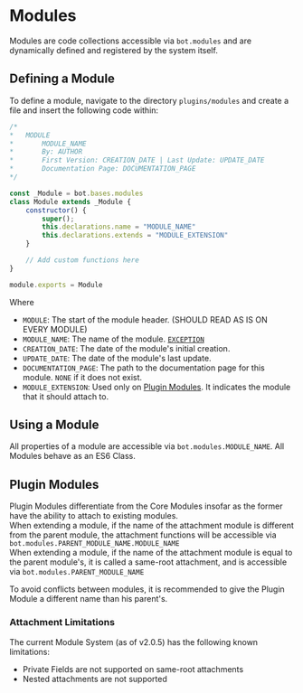 # Modules
Modules are code collections accessible via `bot.modules` and are dynamically defined and registered by the system itself.  

## Defining a Module
To define a module, navigate to the directory `plugins/modules` and create a file and insert the following code within:
```js
/*
*   MODULE
*       MODULE_NAME
*       By: AUTHOR
*       First Version: CREATION_DATE | Last Update: UPDATE_DATE
*       Documentation Page: DOCUMENTATION_PAGE
*/

const _Module = bot.bases.modules
class Module extends _Module {
    constructor() {
        super();
        this.declarations.name = "MODULE_NAME"
        this.declarations.extends = "MODULE_EXTENSION"
    }

    // Add custom functions here
}

module.exports = Module
```

Where
 - `MODULE`: The start of the module header. (SHOULD READ AS IS ON EVERY MODULE)
 - `MODULE_NAME`: The name of the module. [`EXCEPTION`](#plugin-modules)
 - `CREATION_DATE`: The date of the module's initial creation.
 - `UPDATE_DATE`: The date of the module's last update.
 - `DOCUMENTATION_PAGE`: The path to the documentation page for this module. `NONE` if it does not exist.
 - `MODULE_EXTENSION`: Used only on [Plugin Modules](#plugin-modules). It indicates the module that it should attach to.

## Using a Module
All properties of a module are accessible via `bot.modules.MODULE_NAME`. All Modules behave as an ES6 Class.

## Plugin Modules
Plugin Modules differentiate from the Core Modules insofar as the former have the ability to attach to existing modules.  
When extending a module, if the name of the attachment module is different from the parent module, the attachment functions will be accessible via `bot.modules.PARENT_MODULE_NAME.MODULE_NAME`  
When extending a module, if the name of the attachment module is equal to the parent module's, it is called a same-root attachment, and is accessible via `bot.modules.PARENT_MODULE_NAME`  

To avoid conflicts between modules, it is recommended to give the Plugin Module a different name than his parent's.

### Attachment Limitations
The current Module System (as of v2.0.5) has the following known limitations:
 - Private Fields are not supported on same-root attachments
 - Nested attachments are not supported